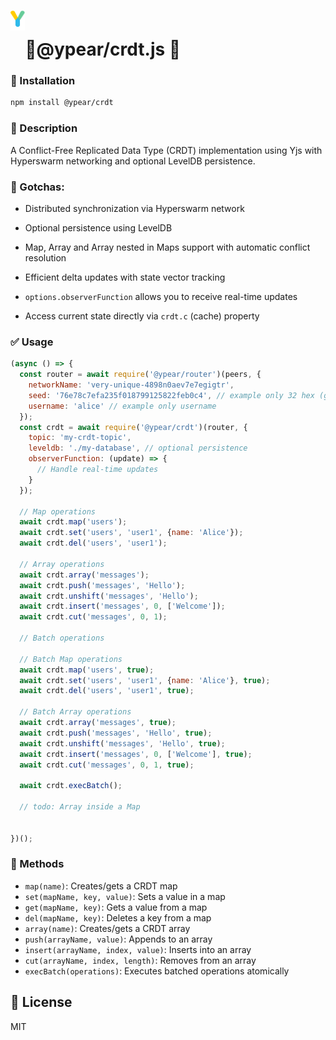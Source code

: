 # <img src="https://github.com/benzmuircroft/temp/blob/main/Yjs.png" height="32" style="vertical-align:40px;"/>🍐@ypear/crdt.js 📑

### 💾 Installation

```bash
npm install @ypear/crdt
```

### 👀 Description

A Conflict-Free Replicated Data Type (CRDT) implementation using Yjs with Hyperswarm networking and optional LevelDB persistence.

### 🤯 Gotchas:

- Distributed synchronization via Hyperswarm network

- Optional persistence using LevelDB

- Map, Array and Array nested in Maps support with automatic conflict resolution

- Efficient delta updates with state vector tracking

- `options.observerFunction` allows you to receive real-time updates

- Access current state directly via `crdt.c` (cache) property


### ✅ Usage
```javascript
(async () => {
  const router = await require('@ypear/router')(peers, {
    networkName: 'very-unique-4898n0aev7e7egigtr',
    seed: '76e78c7efa235f018799125822feb0c4', // example only 32 hex (generate a different one)
    username: 'alice' // example only username
  });
  const crdt = await require('@ypear/crdt')(router, {
    topic: 'my-crdt-topic',
    leveldb: './my-database', // optional persistence
    observerFunction: (update) => {
      // Handle real-time updates
    }
  });

  // Map operations
  await crdt.map('users');
  await crdt.set('users', 'user1', {name: 'Alice'});
  await crdt.del('users', 'user1');

  // Array operations
  await crdt.array('messages');
  await crdt.push('messages', 'Hello');
  await crdt.unshift('messages', 'Hello');
  await crdt.insert('messages', 0, ['Welcome']);
  await crdt.cut('messages', 0, 1);

  // Batch operations

  // Batch Map operations
  await crdt.map('users', true);
  await crdt.set('users', 'user1', {name: 'Alice'}, true);
  await crdt.del('users', 'user1', true);

  // Batch Array operations
  await crdt.array('messages', true);
  await crdt.push('messages', 'Hello', true);
  await crdt.unshift('messages', 'Hello', true);
  await crdt.insert('messages', 0, ['Welcome'], true);
  await crdt.cut('messages', 0, 1, true);

  await crdt.execBatch();

  // todo: Array inside a Map


})();
```


### 🧰 Methods

- `map(name)`: Creates/gets a CRDT map
- `set(mapName, key, value)`: Sets a value in a map
- `get(mapName, key)`: Gets a value from a map
- `del(mapName, key)`: Deletes a key from a map
- `array(name)`: Creates/gets a CRDT array
- `push(arrayName, value)`: Appends to an array
- `insert(arrayName, index, value)`: Inserts into an array
- `cut(arrayName, index, length)`: Removes from an array
- `execBatch(operations)`: Executes batched operations atomically


## 📜 License
MIT
